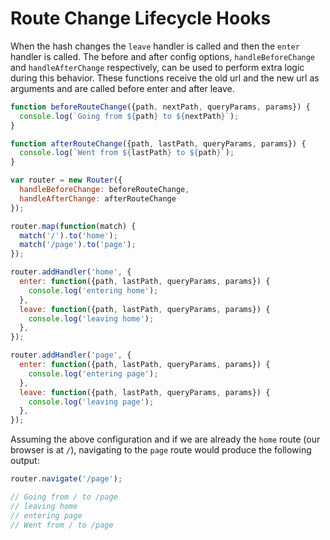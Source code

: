 # Route Change Lifecycle Hooks

When the hash changes the `leave` handler is called and then the `enter` handler is called. The before and after config options, `handleBeforeChange` and `handleAfterChange` respectively, can be used to perform extra logic during this behavior. These functions receive the old url and the new url as arguments and are called before enter and after leave.

```js
function beforeRouteChange({path, nextPath, queryParams, params}) {
  console.log(`Going from ${path} to ${nextPath}`);
}

function afterRouteChange({path, lastPath, queryParams, params}) {
  console.log(`Went from ${lastPath} to ${path}`);
}

var router = new Router({
  handleBeforeChange: beforeRouteChange,
  handleAfterChange: afterRouteChange
});

router.map(function(match) {
  match('/').to('home');
  match('/page').to('page');
});

router.addHandler('home', {
  enter: function({path, lastPath, queryParams, params}) {
    console.log('entering home');
  },
  leave: function({path, lastPath, queryParams, params}) {
    console.log('leaving home');
  },
});

router.addHandler('page', {
  enter: function({path, lastPath, queryParams, params}) {
    console.log('entering page');
  },
  leave: function({path, lastPath, queryParams, params}) {
    console.log('leaving page');
  },
});
```

Assuming the above configuration and if we are already the `home` route (our browser is at `/`), navigating to the `page` route would produce the following output:

```js
router.navigate('/page');

// Going from / to /page
// leaving home
// entering page
// Went from / to /page
```
